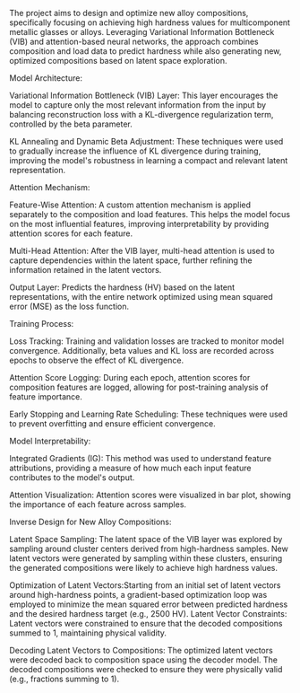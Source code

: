 The project aims to design and optimize new alloy compositions, specifically focusing on achieving high hardness values for multicomponent metallic glasses or alloys. Leveraging Variational Information Bottleneck (VIB) and attention-based neural networks, the approach combines composition and load data to predict hardness while also generating new, optimized compositions based on latent space exploration.


Model Architecture:

Variational Information Bottleneck (VIB) Layer: This layer encourages the model to capture only the most relevant information from the input by balancing reconstruction loss with a KL-divergence regularization term, controlled by the beta parameter. 

KL Annealing and Dynamic Beta Adjustment: These techniques were used to gradually increase the influence of KL divergence during training, improving the model's robustness in learning a compact and relevant latent representation.

Attention Mechanism: 

Feature-Wise Attention: A custom attention mechanism is applied separately to the composition and load features. This helps the model focus on the most influential features, improving interpretability by providing attention scores for each feature.

Multi-Head Attention: After the VIB layer, multi-head attention is used to capture dependencies within the latent space, further refining the information retained in the latent vectors.

Output Layer: Predicts the hardness (HV) based on the latent representations, with the entire network optimized using mean squared error (MSE) as the loss function.

Training Process:

Loss Tracking: Training and validation losses are tracked to monitor model convergence. Additionally, beta values and KL loss are recorded across epochs to observe the effect of KL divergence.

Attention Score Logging: During each epoch, attention scores for composition features are logged, allowing for post-training analysis of feature importance.

Early Stopping and Learning Rate Scheduling: These techniques were used to prevent overfitting and ensure efficient convergence.


Model Interpretability:

Integrated Gradients (IG): This method was used to understand feature attributions, providing a measure of how much each input feature contributes to the model's output.

Attention Visualization: Attention scores were visualized in bar plot, showing the importance of each feature across samples.


Inverse Design for New Alloy Compositions:

Latent Space Sampling: The latent space of the VIB layer was explored by sampling around cluster centers derived from high-hardness samples. New latent vectors were generated by sampling within these clusters, ensuring the generated compositions were likely to achieve high hardness values.

Optimization of Latent Vectors:Starting from an initial set of latent vectors around high-hardness points, a gradient-based optimization loop was employed to minimize the mean squared error between predicted hardness and the desired hardness target (e.g., 2500 HV). Latent Vector Constraints: Latent vectors were constrained to ensure that the decoded compositions summed to 1, maintaining physical validity.

Decoding Latent Vectors to Compositions: The optimized latent vectors were decoded back to composition space using the decoder model. The decoded compositions were checked to ensure they were physically valid (e.g., fractions summing to 1).
